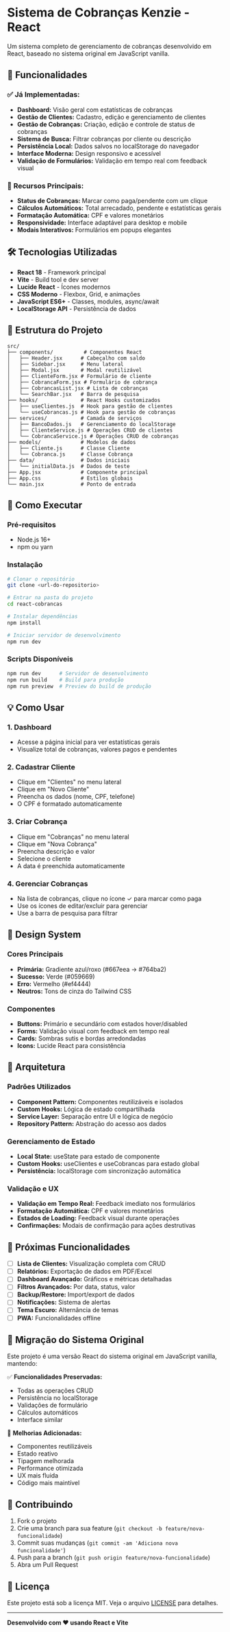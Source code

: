 # Sistema de Cobranças Kenzie - React

Um sistema completo de gerenciamento de cobranças desenvolvido em React, baseado no sistema original em JavaScript vanilla.

## 🚀 Funcionalidades

### ✅ **Já Implementadas:**
- **Dashboard:** Visão geral com estatísticas de cobranças
- **Gestão de Clientes:** Cadastro, edição e gerenciamento de clientes
- **Gestão de Cobranças:** Criação, edição e controle de status de cobranças
- **Sistema de Busca:** Filtrar cobranças por cliente ou descrição
- **Persistência Local:** Dados salvos no localStorage do navegador
- **Interface Moderna:** Design responsivo e acessível
- **Validação de Formulários:** Validação em tempo real com feedback visual

### 🎯 **Recursos Principais:**
- **Status de Cobranças:** Marcar como paga/pendente com um clique
- **Cálculos Automáticos:** Total arrecadado, pendente e estatísticas gerais
- **Formatação Automática:** CPF e valores monetários
- **Responsividade:** Interface adaptável para desktop e mobile
- **Modais Interativos:** Formulários em popups elegantes

## 🛠️ Tecnologias Utilizadas

- **React 18** - Framework principal
- **Vite** - Build tool e dev server
- **Lucide React** - Ícones modernos
- **CSS Moderno** - Flexbox, Grid, e animações
- **JavaScript ES6+** - Classes, modules, async/await
- **LocalStorage API** - Persistência de dados

## 📁 Estrutura do Projeto

```
src/
├── components/          # Componentes React
│   ├── Header.jsx      # Cabeçalho com saldo
│   ├── Sidebar.jsx     # Menu lateral
│   ├── Modal.jsx       # Modal reutilizável
│   ├── ClienteForm.jsx # Formulário de cliente
│   ├── CobrancaForm.jsx # Formulário de cobrança
│   ├── CobrancasList.jsx # Lista de cobranças
│   └── SearchBar.jsx   # Barra de pesquisa
├── hooks/              # React Hooks customizados
│   ├── useClientes.js  # Hook para gestão de clientes
│   └── useCobrancas.js # Hook para gestão de cobranças
├── services/           # Camada de serviços
│   ├── BancoDados.js   # Gerenciamento do localStorage
│   ├── ClienteService.js # Operações CRUD de clientes
│   └── CobrancaService.js # Operações CRUD de cobranças
├── models/             # Modelos de dados
│   ├── Cliente.js      # Classe Cliente
│   └── Cobranca.js     # Classe Cobrança
├── data/               # Dados iniciais
│   └── initialData.js  # Dados de teste
├── App.jsx             # Componente principal
├── App.css             # Estilos globais
└── main.jsx            # Ponto de entrada
```

## 🚀 Como Executar

### Pré-requisitos
- Node.js 16+ 
- npm ou yarn

### Instalação
```bash
# Clonar o repositório
git clone <url-do-repositorio>

# Entrar na pasta do projeto
cd react-cobrancas

# Instalar dependências
npm install

# Iniciar servidor de desenvolvimento
npm run dev
```

### Scripts Disponíveis
```bash
npm run dev      # Servidor de desenvolvimento
npm run build    # Build para produção
npm run preview  # Preview do build de produção
```

## 💡 Como Usar

### 1. **Dashboard**
- Acesse a página inicial para ver estatísticas gerais
- Visualize total de cobranças, valores pagos e pendentes

### 2. **Cadastrar Cliente**
- Clique em "Clientes" no menu lateral
- Clique em "Novo Cliente"
- Preencha os dados (nome, CPF, telefone)
- O CPF é formatado automaticamente

### 3. **Criar Cobrança**
- Clique em "Cobranças" no menu lateral
- Clique em "Nova Cobrança"
- Preencha descrição e valor
- Selecione o cliente
- A data é preenchida automaticamente

### 4. **Gerenciar Cobranças**
- Na lista de cobranças, clique no ícone ✓ para marcar como paga
- Use os ícones de editar/excluir para gerenciar
- Use a barra de pesquisa para filtrar

## 🎨 Design System

### Cores Principais
- **Primária:** Gradiente azul/roxo (#667eea → #764ba2)
- **Sucesso:** Verde (#059669)
- **Erro:** Vermelho (#ef4444)
- **Neutros:** Tons de cinza do Tailwind CSS

### Componentes
- **Buttons:** Primário e secundário com estados hover/disabled
- **Forms:** Validação visual com feedback em tempo real
- **Cards:** Sombras sutis e bordas arredondadas
- **Icons:** Lucide React para consistência

## 🔧 Arquitetura

### Padrões Utilizados
- **Component Pattern:** Componentes reutilizáveis e isolados
- **Custom Hooks:** Lógica de estado compartilhada
- **Service Layer:** Separação entre UI e lógica de negócio
- **Repository Pattern:** Abstração do acesso aos dados

### Gerenciamento de Estado
- **Local State:** useState para estado de componente
- **Custom Hooks:** useClientes e useCobrancas para estado global
- **Persistência:** localStorage com sincronização automática

### Validação e UX
- **Validação em Tempo Real:** Feedback imediato nos formulários
- **Formatação Automática:** CPF e valores monetários
- **Estados de Loading:** Feedback visual durante operações
- **Confirmações:** Modais de confirmação para ações destrutivas

## 🚧 Próximas Funcionalidades

- [ ] **Lista de Clientes:** Visualização completa com CRUD
- [ ] **Relatórios:** Exportação de dados em PDF/Excel
- [ ] **Dashboard Avançado:** Gráficos e métricas detalhadas
- [ ] **Filtros Avançados:** Por data, status, valor
- [ ] **Backup/Restore:** Import/export de dados
- [ ] **Notificações:** Sistema de alertas
- [ ] **Tema Escuro:** Alternância de temas
- [ ] **PWA:** Funcionalidades offline

## 🔄 Migração do Sistema Original

Este projeto é uma versão React do sistema original em JavaScript vanilla, mantendo:

✅ **Funcionalidades Preservadas:**
- Todas as operações CRUD
- Persistência no localStorage
- Validações de formulário
- Cálculos automáticos
- Interface similar

🚀 **Melhorias Adicionadas:**
- Componentes reutilizáveis
- Estado reativo
- Tipagem melhorada
- Performance otimizada
- UX mais fluida
- Código mais maintível

## 🤝 Contribuindo

1. Fork o projeto
2. Crie uma branch para sua feature (`git checkout -b feature/nova-funcionalidade`)
3. Commit suas mudanças (`git commit -am 'Adiciona nova funcionalidade'`)
4. Push para a branch (`git push origin feature/nova-funcionalidade`)
5. Abra um Pull Request

## 📄 Licença

Este projeto está sob a licença MIT. Veja o arquivo [LICENSE](LICENSE) para detalhes.

---

**Desenvolvido com ❤️ usando React e Vite**